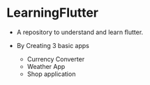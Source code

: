 # LearningFlutter
 
- A repository to understand and learn flutter.

- By Creating 3 basic apps
   - Currency Converter
   - Weather App
   - Shop application
 
